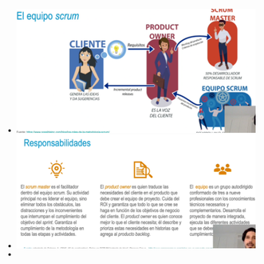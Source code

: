 - ![image.png](../assets/image_1729694152761_0.png)
- ![image.png](../assets/image_1729792939510_0.png)
-